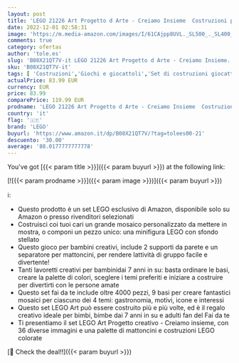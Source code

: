 ```yaml
---
layout: post
title: 'LEGO 21226 Art Progetto d Arte - Creiamo Insieme  Costruzioni per Mosaico e Lavoretti Creativi  Giochi per Bambini  Idee Regalo  Kit Artistico Fai da Te'
date: 2022-12-01 02:58:31
image: 'https://m.media-amazon.com/images/I/61CAjpp8UVL._SL500_._SL400_.jpg'
comments: true
category: ofertas
author: 'tole.es'
slug: 'B08X21QT7V-it LEGO 21226 Art Progetto d Arte - Creiamo Insieme...'
sku: 'B08X21QT7V-it'
tags: [ 'Costruzioni','Giochi e giocattoli','Set di costruzioni giocattolo','lego','🇮🇹', ]
actualPrice: 83.99 EUR
currency: EUR
price: 83.99
comparePrice: 119.99 EUR
prodname: 'LEGO 21226 Art Progetto d Arte - Creiamo Insieme  Costruzioni per Mosaico e Lavoretti Creativi  Giochi per Bambini  Idee Regalo  Kit Artistico Fai da Te'
country: 'it'
flag: '🇮🇹'
brand: 'LEGO'
buyurl: 'https://www.amazon.it/dp/B08X21QT7V/?tag=tolees00-21'
descuento: '30.00'
average: '88.0177777777778'
---
```


You've got [{{< param title >}}]({{< param buyurl >}}) at the following link:

[![{{< param prodname >}}]({{< param image >}})]({{< param buyurl >}})

ℹ️:

- Questo prodotto è un set LEGO esclusivo di Amazon, disponibile solo su Amazon o presso rivenditori selezionati
- Costruisci coi tuoi cari un grande mosaico personalizzato da mettere in mostra, o componi un pezzo unico: una minifigura LEGO con sfondo stellato
- Questo gioco per bambini creativi, include 2 supporti da parete e un separatore per mattoncini, per rendere lattività di gruppo facile e divertente!
- Tanti lavoretti creativi per bambinidai 7 anni in su: basta ordinare le basi, creare la palette di colori, sceglere i temi preferiti e iniziare a costruire per divertirti con le persone amate
- Questo set fai da te include oltre 4000 pezzi, 9 basi per creare fantastici mosaici per ciascuno dei 4 temi: gastronomia, motivi, icone e interessi
- Questo set LEGO Art può essere costruito più e più volte, ed è il regalo creativo ideale per bimbi, bimbe dai 7 anni in su e adulti fan del Fai da te
- Ti presentiamo il set LEGO Art Progetto creativo - Creiamo insieme, con 36 diverse immagini e una palette di mattoncini e costruzioni LEGO colorate

[🛒 Check the deal!!]({{< param buyurl >}})
